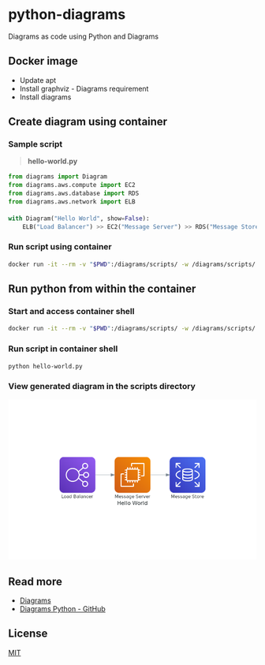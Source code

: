 # python-diagrams

Diagrams as code using Python and Diagrams

## Docker image

- Update apt
- Install graphviz - Diagrams requirement
- Install diagrams

## Create diagram using container

### Sample script

> **hello-world.py**

```python
from diagrams import Diagram
from diagrams.aws.compute import EC2
from diagrams.aws.database import RDS
from diagrams.aws.network import ELB

with Diagram("Hello World", show=False):
    ELB("Load Balancer") >> EC2("Message Server") >> RDS("Message Store")
```

### Run script using container

```bash
docker run -it --rm -v "$PWD":/diagrams/scripts/ -w /diagrams/scripts/ mjdk/diagrams python hello-world.py
```

## Run python from within the container

### Start and access container shell

```bash
docker run -it --rm -v "$PWD":/diagrams/scripts/ -w /diagrams/scripts/ mjdk/diagrams bash
```

### Run script in container shell

```bash
python hello-world.py
```

### View generated diagram in the scripts directory

![Hello, World](scripts/hello_world.png)

## Read more

- [Diagrams](https://diagrams.mingrammer.com/)
- [Diagrams Python - GitHub](https://github.com/mingrammer/diagrams)

## License

[MIT](LICENSE)
 
